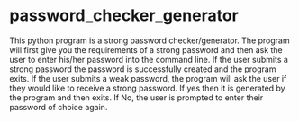 # password_checker_generator

This python program is a strong password checker/generator. The program will first give you the requirements of a strong password and then ask the user to enter his/her password into the command line. If the user submits a strong password the password is successfully created and the program exits. If the user submits a weak password, the program will ask the user if they would like to receive a strong password. If yes then it is generated by the program and then exits. If No, the user is prompted to enter their password of choice again.